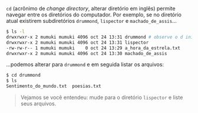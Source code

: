 `cd` (acrônimo de _change directory_, alterar diretório em inglês) permite navegar entre os diretórios do computador. Por exemplo, se no diretório atual existirem subdiretórios `drummond`, `lispector` e `machado_de_assis`...

```bash
$ ls -l
drwxrwxr-x 2 mumuki mumuki 4096 oct 24 13:31 drummond # observe o d inicial que significa que é um diretório
drwxrwxr-x 2 mumuki mumuki 4096 oct 24 13:31 lispector
-rw-rw-r-- 1 mumuki mumuki    0 oct 24 13:29 a_hora_da_estrela.txt
drwxrwxr-x 2 mumuki mumuki 4096 oct 24 13:30 machado_de_assis
```
...podemos alterar para `drummond` e em seguida  listar os arquivos:

```bash
$ cd drummond
$ ls
Sentimento_do_mundo.txt  poesias.txt
```

>Vejamos se você entendeu: mude para o diretório `lispector` e liste seus arquivos.
